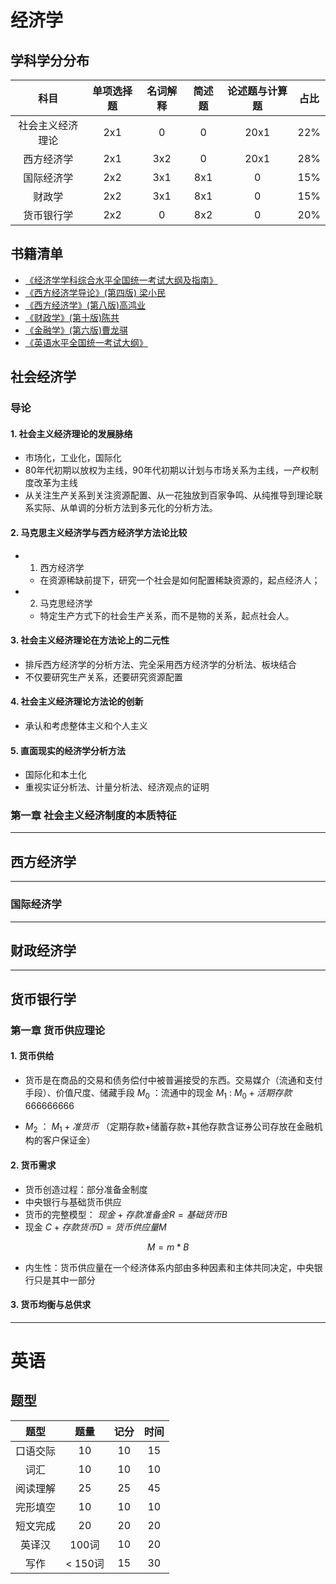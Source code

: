 # 经济学

## 学科学分分布

|      科目      |  单项选择题  |      名词解释  | 简述题   | 论述题与计算题  | 占比        |
|:--------------:|:-----------:|:-------------:|:--------:|:-------------:|:-----------:|
| 社会主义经济理论 | 2x1        | 0            |  0        | 20x1           | 22%        | 
| 西方经济学     | 2x1          | 3x2          |  0        | 20x1           | 28%        |
| 国际经济学     | 2x2          | 3x1          | 8x1       | 0              | 15%        |
| 财政学         | 2x2          | 3x1          | 8x1       | 0              | 15%        |
| 货币银行学     | 2x2          |  0            | 8x2      | 0              | 20%         |

## 书籍清单

- [《经济学学科综合水平全国统一考试大纲及指南》]()
- [《西方经济学导论》(第四版) 梁小民]()
- [《西方经济学》(第八版)高鸿业]()
- [《财政学》(第十版)陈共]()
- [《金融学》(第六版)曹龙骐]()
- [《英语水平全国统一考试大纲》]()

##  社会经济学

### 导论

#### 1. 社会主义经济理论的发展脉络
- 市场化，工业化，国际化
- 80年代初期以放权为主线，90年代初期以计划与市场关系为主线，一产权制度改革为主线
- 从关注生产关系到关注资源配置、从一花独放到百家争鸣、从纯推导到理论联系实际、从单调的分析方法到多元化的分析方法。

#### 2. 马克思主义经济学与西方经济学方法论比较

- 1. 西方经济学
	- 在资源稀缺前提下，研究一个社会是如何配置稀缺资源的，起点经济人；

- 2. 马克思经济学
	- 特定生产方式下的社会生产关系，而不是物的关系，起点社会人。

####  3. 社会主义经济理论在方法论上的二元性
- 排斥西方经济学的分析方法、完全采用西方经济学的分析法、板块结合
- 不仅要研究生产关系，还要研究资源配置

#### 4. 社会主义经济理论方法论的创新
- 承认和考虑整体主义和个人主义

#### 5. 直面现实的经济学分析方法
- 国际化和本土化
- 重视实证分析法、计量分析法、经济观点的证明

### 第一章 社会主义经济制度的本质特征




---

## 西方经济学

---

### 国际经济学

---

## 财政经济学

---

## 货币银行学

### 第一章 货币供应理论

#### 1. 货币供给
- 货币是在商品的交易和债务偿付中被普遍接受的东西。交易媒介（流通和支付手段）、价值尺度、储藏手段 $M_{0}$ ：流通中的现金 $M_{1}$ : $M_{0}+活期存款$ 666666666

-  $M_{2}$ ： $M_{1}+准货币$ （定期存款+储蓄存款+其他存款含证券公司存放在金融机构的客户保证金）

#### 2. 货币需求

- 货币创造过程：部分准备金制度
- 中央银行与基础货币供应
- 货币的完整模型： $现金+存款准备金R=基础货币B$
- 现金 $C+存款货币D=货币供应量M$

$$M = m*B$$

- 内生性：货币供应量在一个经济体系内部由多种因素和主体共同决定，中央银行只是其中一部分

#### 3. 货币均衡与总供求






---

# 英语


## 题型

|  题型        |  题量      | 记分   | 时间   | 
|:-----------:|:----------:|:------:|:------:|
| 口语交际     | 10         | 10     | 15     |  
| 词汇         | 10         | 10     | 10     |
| 阅读理解      | 25        | 25     | 45     |
| 完形填空      | 10        | 10     | 10     |
| 短文完成      | 20        | 20     | 20     |
| 英译汉        | 100词     | 10     | 20     |
| 写作          | < 150词   | 15     | 30     |

